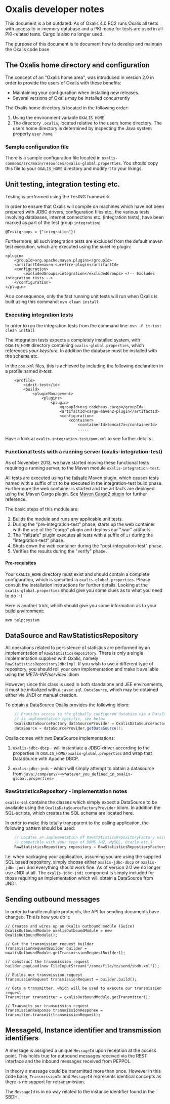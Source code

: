 # Oxalis developer notes

This document is a bit outdated. As of Oxalis 4.0 RC2 runs Oxalis all tests with access to in-memory database and a PKI made for tests are used in all PKI-related tests. Cargo is also no longer used.


The purpose of this document is to document how to develop and maintain the Oxalis code base

## The Oxalis home directory and configuration

The concept of an "Oxalis home area", was introduced in version 2.0 in order to provide the users of Oxalis with these benefits:

* Maintaining your configuration when installing new releases.
* Several versions of Oxalis may be installed concurrently

The Oxalis home directory is located in the following order:

1. Using the environment variable `OXALIS_HOME`
1. The directory `.oxalis`, located relative to the users home directory. The users home directory is determined by
  inspecting the Java system property `user.home`

### Sample configuration file

There is a sample configuration file located in `oxalis-commons/src/main/resources/oxalis-global.properties`.
You should copy this file to your `OXALIS_HOME` directory and modify it to your likings.

## Unit testing, integration testing etc.

Testing is performed using the TestNG framework.

In order to ensure that Oxalis will compile on machines which have not been prepared with JDBC drivers, configuration files
etc., the various tests involving databases, internet connections etc. (integration tests), have been marked as part of the
test group `integration`:

    @Test(groups = {"integration"})

Furthermore, all such integration tests are excluded from the default maven test execution, which are executed using the
surefire plugin:

    <plugin>
        <groupId>org.apache.maven.plugins</groupId>
        <artifactId>maven-surefire-plugin</artifactId>
        <configuration>
            <excludedGroups>integration</excludedGroups> <!-- Excludes integration tests -->
        </configuration>
    </plugin>

As a consequence, only the fast running unit tests will run when Oxalis is built using this command:
`mvn clean install`

### Executing integration tests

In order to run the integration tests from the command line:
`mvn -P it-test clean install`

The integration tests expects a completely installed system, with `OXALIS_HOME` directory containing `oxalis-global.properties`, which
references *your keystore*. In addition the database must be installed with the schema etc.

In the `pom.xml` files, this is achieved by including the following declaration in a profile named *it-test*:

        <profile>
            <id>it-test</id>
            <build>
                <pluginManagement>
                    <plugins>
                        <plugin>
                            <groupId>org.codehaus.cargo</groupId>
                            <artifactId>cargo-maven2-plugin</artifactId>
                            <configuration>
                                <container>
                                    <containerId>tomcat7x</containerId>
                                    .....

Have a look at `oxalis-integration-test/pom.xml` to see further details.

### Functional tests with a running server (oxalis-integration-test)

As of November 2013, we have started moving these functional tests requiring a running server, to the Maven module `oxalis-integration-test`.

All tests are executed using the [failsafe](http://maven.apache.org/surefire/maven-failsafe-plugin/) Maven plugin,
which causes tests named with a suffix of `IT` to be executed in the
integration-test build phase. Furthermore the web container is started and the artifacts are deployed using the Maven Cargo plugin.
See [Maven Cargo2 plugin](http://cargo.codehaus.org/Maven2+plugin) for further reference.

The basic steps of this module are:

1. Builds the module and runs any applicable unit tests.
1. During the "pre-integration-test" phase; starts up the web container with the use of the "cargo" plugin and deploys
   our ".war" artifacts.
1. The "failsafe" plugin executes all tests with a suffix of `IT` during the "integration-test" phase.
1. Shuts down the web container during the "post-integration-test" phase.
1. Verifies the results during the "verify" phase.

#### Pre-requisites

Your `OXALIS_HOME` directory must exist and should contain a complete configuration, which is specified in `oxalis-global.properties`.
Please consult the installation instructions for further details. Looking at the `oxalis-global.properties` should give you
some clues as to what you need to do :-)

Here is another trick, which should give you some information as to your build environment:

    mvn help:system


## DataSource and RawStatisticsRepository

All operations related to persistence of statistics are performed by an implementation of `RawStatisticsRepository`. There is only
a single implementation supplied with Oxalis, namely `RawStatisticsRepositoryJdbcImpl`. If you wish to use a different type of repository,
you should roll your own implementation and make it available using the *META-INF/services* idiom

However; since this class is used in both standalone and JEE environments, it must be initialized with a `javax.sql.DataSource`,
which may be obtained either via JNDI or manual creation.

To obtain a DataSource Oxalis provides the following idiom:
```java
    // Provides access to the globally configured database via a DataSource. The actual lookup and retrieval
    // is implementation specific, see below
    OxalisDataSourceFactory dataSourceProvider = OxalisDataSourceFactoryProvider.getInstance();
    dataSource = dataSourceProvider.getDataSource();
```

Oxalis comes with two DataSource implementations:

 1. `oxalis-jdbc-dbcp` - will instantiate a JDBC-driver according to the properties in `OXALIS_HOME/oxalis-global.properties` and
wrap that DataSource with Apache DBCP.

 1. `oxalis-jdbc-jndi` - which will simply attempt to obtain a datasource from `java:/comp/env/+<whatever_you_defined_in_oxalis-global.properties>`

### RawStatisticsRepository - implementation notes

`oxalis-sql` contains the classes which simply expect a DataSource to be available using the `OxalisDataSourceFactoryProvider` idiom.
In addition the SQL-scripts, which creates the SQL schema are located here.

In order to make this totally transparent to the calling application, the following pattern should be used:
```java
    // Locates an implementation of RawStatisticsRepositoryFactory using META-INF/services pattern, which is
    // compatible with your type of DBMS (H2, MySQL, Oracle etc.)
    RawStatisticsRepostiory repository = RawStatisticsRepostioryFactoryProvider.getInstance().getInstance();
```

I.e. when packaging your application, assuming you are using the supplied SQL based repository,
simply choose either `oxalis-jdbc-dbcp` or `oxalis-jdbc-jndi` and everything
should work fine. As of version 2.0 we no longer use JNDI at all. The `oxalis-jdbc-jndi` component is simply included for those requiring an implementation
which will obtain a DataSource from JNDI.


## Sending outbound messages

In order to handle multiple protocols, the API for sending documents have changed. This is how you do it:

    // Creates and wires up an Oxalis outbound module (Guice)
    OxalisOutboundModule oxalisOutboundModule = new OxalisOutboundModule();

    // Get the transmission request builder
    TransmissionRequestBuilder builder = oxalisOutboundModule.getTransmissionRequestBuilder();

    // construct the transmission request
    builder.payLoad(new FileInputStream("/some/file/to/send/sbdh.xml"));

    // Builds our transmission request
    TransmissionRequest transmissionRequest = builder.build();

    // Gets a transmitter, which will be used to execute our transmission request
    Transmitter transmitter = oxalisOutboundModule.getTransmitter();

    // Transmits our transmission request
    TransmissionResponse transmissionResponse = transmitter.transmit(transmissionRequest);

## MessageId, Instance identifier and transmission identifiers

A message is assigned a unique `MessageId` upon reception at the access point. This holds true for outbound messages
received via the REST interface and the inbound messages received from PEPPOL.

In theory a message could be transmitted more than once. However in this code base, `TransmissionId` and `MessageId` represents
identical concepts as there is no support for retransmission.

The `MessageId` is in no way related to the instance identifier found in the SBDH.
